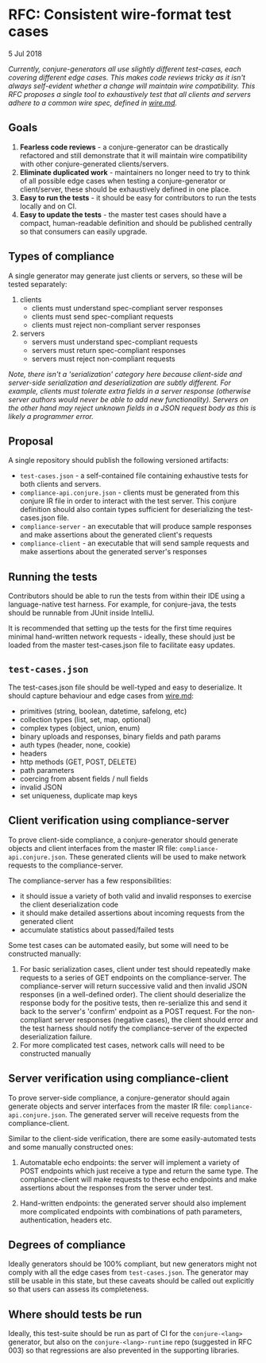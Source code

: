 # RFC: Consistent wire-format test cases

5 Jul 2018

_Currently, conjure-generators all use slightly different test-cases, each covering different edge cases. This makes code reviews tricky as it isn't always self-evident whether a change will maintain wire compatibility. This RFC proposes a single tool to exhaustively test that all clients and servers adhere to a common wire spec, defined in [wire.md](https://github.com/palantir/conjure/blob/develop/wire.md)._

## Goals

1. **Fearless code reviews** - a conjure-generator can be drastically refactored and still demonstrate that it will maintain wire compatibility with other conjure-generated clients/servers.
2. **Eliminate duplicated work** - maintainers no longer need to try to think of all possible edge cases when testing a conjure-generator or client/server, these should be exhaustively defined in one place.
3. **Easy to run the tests** - it should be easy for contributors to run the tests locally and on CI.
4. **Easy to update the tests** - the master test cases should have a compact, human-readable definition and should be published centrally so that consumers can easily upgrade.

## Types of compliance

A single generator may generate just clients or servers, so these will be tested separately:

1. clients
    - clients must understand spec-compliant server responses
    - clients must send spec-compliant requests
    - clients must reject non-compliant server responses
2. servers
    - servers must understand spec-compliant requests
    - servers must return spec-compliant responses
    - servers must reject non-compliant requests

_Note, there isn't a 'serialization' category here because client-side and server-side serialization and deserialization are subtly different. For example, clients must tolerate extra fields in a server response (otherwise server authors would never be able to add new functionality). Servers on the other hand may reject unknown fields in a JSON request body as this is likely a programmer error._

## Proposal

A single repository should publish the following versioned artifacts:

* `test-cases.json` - a self-contained file containing exhaustive tests for both clients and servers.
* `compliance-api.conjure.json` - clients must be generated from this conjure IR file in order to interact with the test server. This conjure definition should also contain types sufficient for deserializing the test-cases.json file.
* `compliance-server` - an executable that will produce sample responses and make assertions about the generated client's requests
* `compliance-client` - an executable that will send sample requests and make assertions about the generated server's responses

## Running the tests

Contributors should be able to run the tests from within their IDE using a language-native test harness.  For example, for conjure-java, the tests should be runnable from JUnit inside IntelliJ.

It is recommended that setting up the tests for the first time requires minimal hand-written network requests - ideally, these should just be loaded from the master test-cases.json file to facilitate easy updates.

## `test-cases.json`

The test-cases.json file should be well-typed and easy to deserialize. It should capture behaviour and edge cases from [wire.md](https://github.com/palantir/conjure/blob/develop/wire.md):

* primitives (string, boolean, datetime, safelong, etc)
* collection types (list, set, map, optional)
* complex types (object, union, enum)
* binary uploads and responses, binary fields and path params
* auth types (header, none, cookie)
* headers
* http methods (GET, POST, DELETE)
* path parameters
* coercing from absent fields / null fields
* invalid JSON
* set uniqueness, duplicate map keys

## Client verification using compliance-server

To prove client-side compliance, a conjure-generator should generate objects and client interfaces from the master IR file: `compliance-api.conjure.json`. These generated clients will be used to make network requests to the compliance-server.

The compliance-server has a few responsibilities:

* it should issue a variety of both valid and invalid responses to exercise the client deserialization code
* it should make detailed assertions about incoming requests from the generated client
* accumulate statistics about passed/failed tests

Some test cases can be automated easily, but some will need to be constructed manually:

1. For basic serialization cases, client under test should repeatedly make requests to a series of GET endpoints on the compliance-server. The compliance-server will return successive valid and then invalid JSON responses (in a well-defined order). The client should deserialize the response body for the positive tests, then re-serialize this and send it back to the server's 'confirm' endpoint as a POST request.  For the non-compliant server responses (negative cases), the client should error and the test harness should notify the compliance-server of the expected deserialization failure.
2. For more complicated test cases, network calls will need to be constructed manually

## Server verification using compliance-client

To prove server-side compliance, a conjure-generator should again generate objects and server interfaces from the master IR file: `compliance-api.conjure.json`.  The generated server will receive requests from the compliance-client.

Similar to the client-side verification, there are some easily-automated tests and some manually constructed ones:

1. Automatable echo endpoints: the server will implement a variety of POST endpoints which just receive a type and return the same type.  The compliance-client will make requests to these echo endpoints and make assertions about the responses from the server under test.

2. Hand-written endpoints: the generated server should also implement more complicated endpoints with combinations of path parameters, authentication, headers etc.

## Degrees of compliance

Ideally generators should be 100% compliant, but new generators might not comply with all the edge cases from `test-cases.json`. The generator may still be usable in this state, but these caveats should be called out explicitly so that users can assess its completeness.

## Where should tests be run

Ideally, this test-suite should be run as part of CI for the `conjure-<lang>` generator, but also on the `conjure-<lang>-runtime` repo (suggested in RFC 003) so that regressions are also prevented in the supporting libraries.
